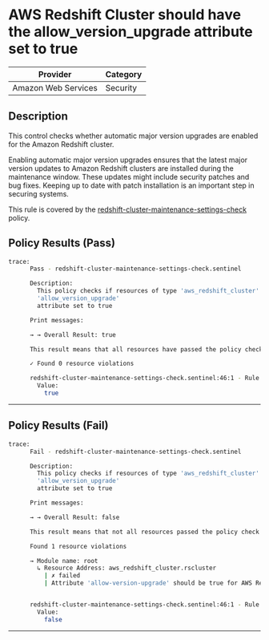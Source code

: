 # AWS Redshift Cluster should have the allow_version_upgrade attribute set to true

| Provider            | Category  |
| ------------------- | --------  |
| Amazon Web Services |  Security |

## Description

This control checks whether automatic major version upgrades are enabled for the Amazon Redshift cluster.

Enabling automatic major version upgrades ensures that the latest major version updates to Amazon Redshift clusters are installed during the maintenance window. These updates might include security patches and bug fixes. Keeping up to date with patch installation is an important step in securing systems.

This rule is covered by the [redshift-cluster-maintenance-settings-check](https://github.com/hashicorp/policy-library-FSBP-Policy-Set-for-AWS-Terraform/blob/main/policies/redshift/redshift-cluster-maintenance-settings-check.sentinel) policy.

## Policy Results (Pass)

```bash
trace:
      Pass - redshift-cluster-maintenance-settings-check.sentinel

      Description:
        This policy checks if resources of type 'aws_redshift_cluster' have the
        'allow_version_upgrade'
        attribute set to true

      Print messages:

      → → Overall Result: true

      This result means that all resources have passed the policy check for the policy redshift-cluster-miantenance-settings-check.

      ✓ Found 0 resource violations

      redshift-cluster-maintenance-settings-check.sentinel:46:1 - Rule "main"
        Value:
          true
```

---

## Policy Results (Fail)

```bash
trace:
      Fail - redshift-cluster-maintenance-settings-check.sentinel

      Description:
        This policy checks if resources of type 'aws_redshift_cluster' have the
        'allow_version_upgrade'
        attribute set to true

      Print messages:

      → → Overall Result: false

      This result means that not all resources passed the policy check and the protected behavior is not allowed for the policy redshift-cluster-miantenance-settings-check.

      Found 1 resource violations

      → Module name: root
        ↳ Resource Address: aws_redshift_cluster.rscluster
          | ✗ failed
          | Attribute 'allow-version-upgrade' should be true for AWS Redshift Cluster. Refer to https://docs.aws.amazon.com/securityhub/latest/userguide/redshift-controls.html#redshift-6 for more details.


      redshift-cluster-maintenance-settings-check.sentinel:46:1 - Rule "main"
        Value:
          false
```

---
